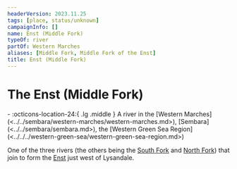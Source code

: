```yaml
---
headerVersion: 2023.11.25
tags: [place, status/unknown]
campaignInfo: []
name: Enst (Middle Fork)
typeOf: river
partOf: Western Marches
aliases: [Middle Fork, Middle Fork of the Enst]
title: Enst (Middle Fork)
---
```


# The Enst (Middle Fork)
<div class="grid cards ext-narrow-margin ext-one-column" markdown>
-    :octicons-location-24:{ .lg .middle } A river in the [Western Marches](<../../sembara/western-marches/western-marches.md>), [Sembara](<../../sembara/sembara.md>), the [Western Green Sea Region](<../../../western-green-sea/western-green-sea-region.md>)  
</div>


One of the three rivers (the others being the [South Fork](<./enst-south-fork.md>) and [North Fork](<./enst-north-fork.md>)) that join to form the [Enst](<./enst.md>) just west of Lysandale.